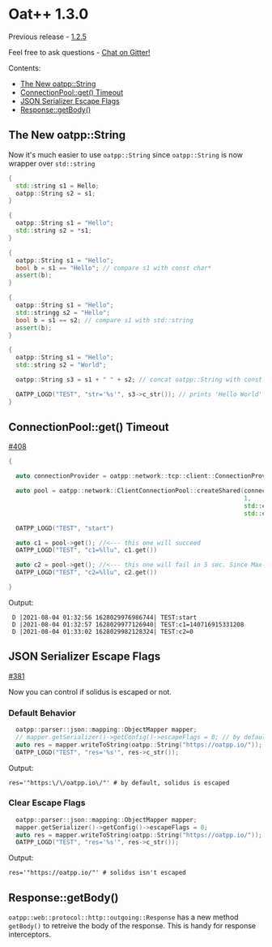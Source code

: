 # Oat++ 1.3.0

Previous release - [1.2.5](1.2.5.md)

Feel free to ask questions - [Chat on Gitter!](https://gitter.im/oatpp-framework/Lobby)

Contents:

- [The New oatpp::String](#the-new-oatppstring)
- [ConnectionPool::get() Timeout](#connectionpoolget-timeout)
- [JSON Serializer Escape Flags](#json-serializer-escape-flags)
- [Response::getBody()](#responsegetbody)

## The New oatpp::String

Now it's much easier to use `oatpp::String` since `oatpp::String` is now wrapper over `std::string`

```cpp
{
  std::string s1 = Hello;
  oatpp::String s2 = s1;
}

{
  oatpp::String s1 = "Hello";
  std::string s2 = *s1;
}

{
  oatpp::String s1 = "Hello";
  bool b = s1 == "Hello"; // compare s1 with const char*
  assert(b);
}

{
  oatpp::String s1 = "Hello";
  std::stringg s2 = "Hello";
  bool b = s1 == s2; // compare s1 with std::string
  assert(b);
}

{
  oatpp::String s1 = "Hello";
  std::string s2 = "World";

  oatpp::String s3 = s1 + " " + s2; // concat oatpp::String with const char* and std::string directly

  OATPP_LOGD("TEST", "str='%s'", s3->c_str()); // prints 'Hello World'
}
```

## ConnectionPool::get() Timeout

[#408](https://github.com/oatpp/oatpp/issues/408)

```cpp
{

  auto connectionProvider = oatpp::network::tcp::client::ConnectionProvider::createShared({"httpbin.org", 80});

  auto pool = oatpp::network::ClientConnectionPool::createShared(connectionProvider,
                                                                 1,
                                                                 std::chrono::seconds(10),
                                                                 std::chrono::seconds(5));

  OATPP_LOGD("TEST", "start")

  auto c1 = pool->get(); //<--- this one will succeed
  OATPP_LOGD("TEST", "c1=%llu", c1.get())

  auto c2 = pool->get(); //<--- this one will fail in 5 sec. Since Max-Resources is 1, Pool timeout is 5 sec. And c1 is not freed.
  OATPP_LOGD("TEST", "c2=%llu", c2.get())

}
```

Output:

```
 D |2021-08-04 01:32:56 1628029976986744| TEST:start
 D |2021-08-04 01:32:57 1628029977126940| TEST:c1=140716915331208
 D |2021-08-04 01:33:02 1628029982128324| TEST:c2=0
```

## JSON Serializer Escape Flags

[#381](https://github.com/oatpp/oatpp/issues/381)

Now you can control if solidus is escaped or not.

### Default Behavior

```cpp
  oatpp::parser::json::mapping::ObjectMapper mapper;
  // mapper.getSerializer()->getConfig()->escapeFlags = 0; // by default FLAG_ESCAPE_SOLIDUS is ON
  auto res = mapper.writeToString(oatpp::String("https://oatpp.io/"));
  OATPP_LOGD("TEST", "res='%s'", res->c_str());
```

Output:

```
res='"https:\/\/oatpp.io\/"' # by default, solidus is escaped
```

### Clear Escape Flags

```cpp
  oatpp::parser::json::mapping::ObjectMapper mapper;
  mapper.getSerializer()->getConfig()->escapeFlags = 0;
  auto res = mapper.writeToString(oatpp::String("https://oatpp.io/"));
  OATPP_LOGD("TEST", "res='%s'", res->c_str());
```

Output:

```
res='"https://oatpp.io/"' # solidus isn't escaped
```

## Response::getBody()

`oatpp::web::protocol::http::outgoing::Response` has a new method `getBody()` to retreive the body of the response. This is handy for response interceptors.
